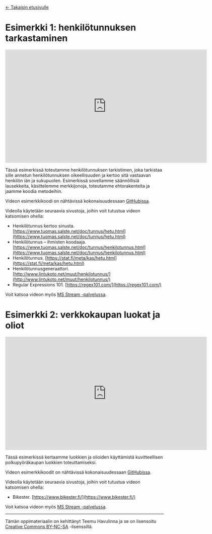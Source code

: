 [&larr; Takaisin etusivulle](/)

# Esimerkki 1: henkilötunnuksen tarkastaminen

<iframe width="640" height="360" src="https://web.microsoftstream.com/embed/video/7c65bed8-7724-4ee9-94eb-3b715c8ad630?autoplay=false&amp;showinfo=true" allowfullscreen style="border:none;"></iframe>

Tässä esimerkissä toteutamme henkilötunnuksen tarkistimen, joka tarkistaa sille annetun henkilötunnuksen oikeellisuuden ja kertoo sitä vastaavan henkilön iän ja sukupuolen. Esimerkissä sovellamme säännöllisiä lausekkeita, käsittelemme merkkijonoja, toteutamme ehtorakenteita ja jaamme koodia metodeihin.

Videon esimerkkikoodi on nähtävissä kokonaisuudessaan [GitHubissa](https://github.com/ohjelmointi1/swd4tn032-3009/blob/master/src/viikko8/kertaus/Henkilotunnus.java).

Videolla käytetään seuraavia sivustoja, joihin voit tutustua videon katsomisen ohella:

* Henkilötunnus kertoo sinusta. [https://www.tuomas.salste.net/doc/tunnus/hetu.html](https://www.tuomas.salste.net/doc/tunnus/hetu.html)
* Henkilötunnus – ihmisten koodaaja. [https://www.tuomas.salste.net/doc/tunnus/henkilotunnus.html](https://www.tuomas.salste.net/doc/tunnus/henkilotunnus.html)
* Henkilötunnus. [https://stat.fi/meta/kas/hetu.html](https://stat.fi/meta/kas/hetu.html)
* Henkilötunnusgeneraattori. [http://www.lintukoto.net/muut/henkilotunnus/](http://www.lintukoto.net/muut/henkilotunnus/)
* Regular Expressions 101. [https://regex101.com/](https://regex101.com/)

Voit katsoa videon myös [MS Stream -palvelussa](https://web.microsoftstream.com/video/7c65bed8-7724-4ee9-94eb-3b715c8ad630).

# Esimerkki 2: verkkokaupan luokat ja oliot

<iframe width="640" height="360" src="https://web.microsoftstream.com/embed/video/e547ee47-b4ac-4182-8a1c-bdcfe3ef060a?autoplay=false&amp;showinfo=true" allowfullscreen style="border:none;"></iframe>

Tässä esimerkissä kertaamme luokkien ja olioiden käyttämistä kuvitteellisen polkupyöräkaupan luokkien toteuttamiseksi. 

Videon esimerkkikoodit on nähtävissä kokonaisuudessaan [GitHubissa](https://github.com/ohjelmointi1/swd4tn032-3009/tree/master/src/viikko8/kertaus).

Videolla käytetään seuraavia sivustoja, joihin voit tutustua videon katsomisen ohella:

* Bikester. [https://www.bikester.fi/](https://www.bikester.fi/)

Voit katsoa videon myös [MS Stream -palvelussa](https://web.microsoftstream.com/video/e547ee47-b4ac-4182-8a1c-bdcfe3ef060a).


---


Tämän oppimateriaalin on kehittänyt Teemu Havulinna ja se on lisensoitu [Creative Commons BY-NC-SA](https://creativecommons.org/licenses/by-nc-sa/4.0/) -lisenssillä.
